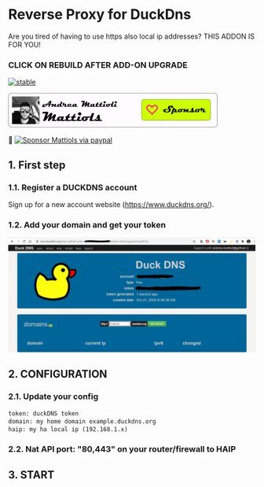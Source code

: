 # Reverse Proxy for DuckDns
Are you tired of having to use https also local ip addresses?
THIS ADDON IS FOR YOU!

### CLICK ON REBUILD AFTER ADD-ON UPGRADE ###

[![stable](http://badges.github.io/stability-badges/dist/stable.svg)](http://github.com/badges/stability-badges)

[![Sponsor Mattiols via GitHub Sponsors](https://raw.githubusercontent.com/andrea-mattioli/bticino_X8000_rest_api/test/screenshots/sponsor.png)](https://github.com/sponsors/andrea-mattioli)

🍻 [![Sponsor Mattiols via paypal](https://www.paypalobjects.com/webstatic/mktg/logo/pp_cc_mark_37x23.jpg)](http://paypal.me/mattiols)


## 1. First step

### 1.1. Register a DUCKDNS account
Sign up for a new account website (https://www.duckdns.org/).

### 1.2. Add your domain and get your token

![Alt text](https://github.com/andrea-mattioli/bticino_X8000_rest_api/raw/test/screenshots/register_duck.PNG?raw=true "App Register")

## 2. CONFIGURATION

### 2.1. Update your config
```
token: duckDNS token
domain: my home domain example.duckdns.org
haip: my ha local ip (192.168.1.x)
```
### 2.2. Nat API port: "80,443" on your router/firewall to HAIP

## 3. START

